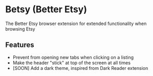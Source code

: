 # Betsy (Better Etsy)
The Better Etsy browser extension for extended functionality when browsing Etsy

## Features

- Prevent from opening new tabs when clicking on a listing
- Make the header "stick" at top of the screen at all times
- [SOON] Add a dark theme, inspired from Dark Reader extension